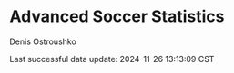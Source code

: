 # Advanced Soccer Statistics
Denis Ostroushko

<!-- gfm -->

Last successful data update: 2024-11-26 13:13:09 CST
